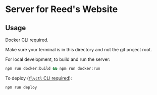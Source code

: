 # Server for Reed's Website

## Usage

Docker CLI required.

Make sure your terminal is in this directory and not the git project root.

For local development, to build and run the server:

```sh
npm run docker:build && npm run docker:run
```

To deploy ([`flyctl` CLI required](https://fly.io/docs/hands-on/install-flyctl/)):

```sh
npm run deploy
```
